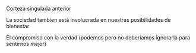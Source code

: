 
Corteza singulada anterior

La sociedad tambien está involucrada en nuestras posibilidades de bienestar

El compromiso con la verdad (podemos pero no deberíamos ignorarla para sentirnos mejor)

